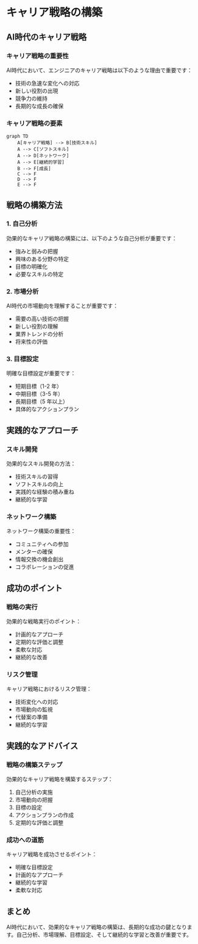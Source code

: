 # キャリア戦略の構築

## AI時代のキャリア戦略

### キャリア戦略の重要性

AI時代において、エンジニアのキャリア戦略は以下のような理由で重要です：

- 技術の急速な変化への対応
- 新しい役割の出現
- 競争力の維持
- 長期的な成長の確保

### キャリア戦略の要素

```mermaid
graph TD
    A[キャリア戦略] --> B[技術スキル]
    A --> C[ソフトスキル]
    A --> D[ネットワーク]
    A --> E[継続的学習]
    B --> F[成長]
    C --> F
    D --> F
    E --> F
```

## 戦略の構築方法

### 1. 自己分析

効果的なキャリア戦略の構築には、以下のような自己分析が重要です：

- 強みと弱みの把握
- 興味のある分野の特定
- 目標の明確化
- 必要なスキルの特定

### 2. 市場分析

AI時代の市場動向を理解することが重要です：

- 需要の高い技術の把握
- 新しい役割の理解
- 業界トレンドの分析
- 将来性の評価

### 3. 目標設定

明確な目標設定が重要です：

- 短期目標（1-2 年）
- 中期目標（3-5 年）
- 長期目標（5 年以上）
- 具体的なアクションプラン

## 実践的なアプローチ

### スキル開発

効果的なスキル開発の方法：

- 技術スキルの習得
- ソフトスキルの向上
- 実践的な経験の積み重ね
- 継続的な学習

### ネットワーク構築

ネットワーク構築の重要性：

- コミュニティへの参加
- メンターの確保
- 情報交換の機会創出
- コラボレーションの促進

## 成功のポイント

### 戦略の実行

効果的な戦略実行のポイント：

- 計画的なアプローチ
- 定期的な評価と調整
- 柔軟な対応
- 継続的な改善

### リスク管理

キャリア戦略におけるリスク管理：

- 技術変化への対応
- 市場動向の監視
- 代替案の準備
- 継続的な学習

## 実践的なアドバイス

### 戦略の構築ステップ

効果的なキャリア戦略を構築するステップ：

1. 自己分析の実施
2. 市場動向の把握
3. 目標の設定
4. アクションプランの作成
5. 定期的な評価と調整

### 成功への道筋

キャリア戦略を成功させるポイント：

- 明確な目標設定
- 計画的なアプローチ
- 継続的な学習
- 柔軟な対応

## まとめ

AI時代において、効果的なキャリア戦略の構築は、長期的な成功の鍵となります。自己分析、市場理解、目標設定、そして継続的な学習と改善が重要です。
